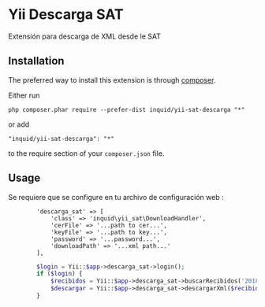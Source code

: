 Yii Descarga SAT
================
Extensión para descarga de XML desde le SAT

Installation
------------

The preferred way to install this extension is through [composer](http://getcomposer.org/download/).

Either run

```
php composer.phar require --prefer-dist inquid/yii-sat-descarga "*"
```

or add

```
"inquid/yii-sat-descarga": "*"
```

to the require section of your `composer.json` file.


Usage
-----

Se requiere que se configure en tu archivo de configuración web :
```
        'descarga_sat' => [
            'class' => 'inquid\yii_sat\DownloadHandler',
            'cerFile' => '...path to cer...',
            'keyFile' => '...path to key...',
            'password' => '...password...',
            'downloadPath' => '...xml path...'
        ],
```

```php
        $login = Yii::$app->descarga_sat->login();
        if ($login) {
            $recibidos = Yii::$app->descarga_sat->buscarRecibidos('2018', '12');
            $descargar = Yii::$app->descarga_sat->descargarXml($recibidos);
        }
```
